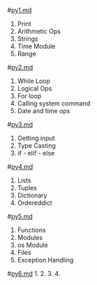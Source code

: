 #[py1.md](https://github.com/abdullahoguk/py-notes/blob/master/py1.md)
1. Print
2. Arithmetic Ops
3. Strings
4. Time Module
5. Range

#[py2.md](https://github.com/abdullahoguk/py-notes/blob/master/py2.md)
1. While Loop
2. Logical Ops
3. For loop
4. Calling system command
5. Date and time ops

#[py3.md](https://github.com/abdullahoguk/py-notes/blob/master/py3.md)
1. Getting input
2. Type Casting
3. if - elif - else

#[py4.md](https://github.com/abdullahoguk/py-notes/blob/master/py4.md)
1. Lists
2. Tuples
3. Dictionary
4. Ordereddict   

#[py5.md](https://github.com/abdullahoguk/py-notes/blob/master/py5.md)
1. Functions
2. Modules
3. os Module
4. Files
5. Exception Handling

#[py6.md](https://github.com/abdullahoguk/py-notes/blob/master/py6.md)
1. 
2. 
3. 
4. 